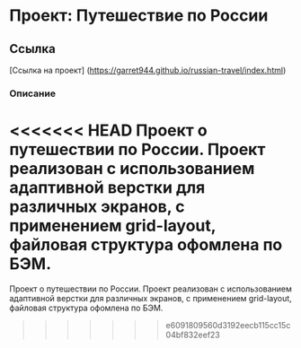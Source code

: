 # Проект: Путешествие по России

## Ссылка
[Ссылка на проект] (https://garret944.github.io/russian-travel/index.html)

### Описание
<<<<<<< HEAD
Проект о путешествии по России. Проект реализован с использованием адаптивной верстки для различных экранов, с применением grid-layout, файловая структура офомлена по БЭМ.
=======
Проект о путешествии по России.
Проект реализован с использованием адаптивной верстки для различных экранов, с применением grid-layout, файловая структура офомлена по БЭМ.
>>>>>>> e6091809560d3192eecb115cc15c04bf832eef23
